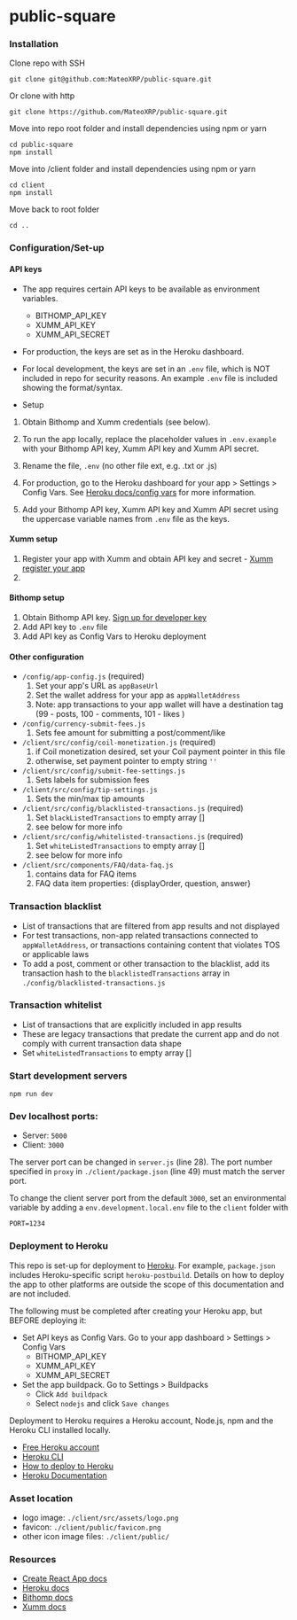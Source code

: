 # public-square

### Installation

Clone repo with SSH

```
git clone git@github.com:MateoXRP/public-square.git

```

Or clone with http

```
git clone https://github.com/MateoXRP/public-square.git
```

Move into repo root folder and install dependencies using npm or yarn

```
cd public-square
npm install
```

Move into /client folder and install dependencies using npm or yarn

```
cd client
npm install
```

Move back to root folder

```
cd ..
```

### Configuration/Set-up

#### API keys

- The app requires certain API keys to be available as environment variables.
  - BITHOMP_API_KEY
  - XUMM_API_KEY
  - XUMM_API_SECRET
- For production, the keys are set as in the Heroku dashboard.
- For local development, the keys are set in an `.env` file, which is NOT included in repo for security reasons. An example `.env` file is included showing the format/syntax.

- Setup

1. Obtain Bithomp and Xumm credentials (see below).
2. To run the app locally, replace the placeholder values in `.env.example` with your Bithomp API key, Xumm API key and Xumm API secret.
3. Rename the file, `.env` (no other file ext, e.g. .txt or .js)

4. For production, go to the Heroku dashboard for your app > Settings > Config Vars. See [Heroku docs/config vars](https://devcenter.heroku.com/articles/config-vars) for more information.
5. Add your Bithomp API key, Xumm API key and Xumm API secret using the uppercase variable names from `.env` file as the keys.

#### Xumm setup

1. Register your app with Xumm and obtain API key and secret - [Xumm register your app](https://xumm.readme.io/docs/register-your-app)
2.

#### Bithomp setup

1. Obtain Bithomp API key. [Sign up for developer key](https://bithomp.com/developer)
2. Add API key to `.env` file
3. Add API key as Config Vars to Heroku deployment

#### Other configuration

- `/config/app-config.js` (required)
  1. Set your app's URL as `appBaseUrl`
  2. Set the wallet address for your app as `appWalletAddress`
  3. Note: app transactions to your app wallet will have a destination tag (99 - posts, 100 - comments, 101 - likes )
- `/config/currency-submit-fees.js`
  1. Sets fee amount for submitting a post/comment/like
- `/client/src/config/coil-monetization.js` (required)
  1. if Coil monetization desired, set your Coil payment pointer in this file
  2. otherwise, set payment pointer to empty string `''`
- `/client/src/config/submit-fee-settings.js`
  1. Sets labels for submission fees
- `/client/src/config/tip-settings.js`
  1. Sets the min/max tip amounts
- `/client/src/config/blacklisted-transactions.js` (required)
  1. Set `blackListedTransactions` to empty array []
  2. see below for more info
- `/client/src/config/whitelisted-transactions.js` (required)
  1. Set `whiteListedTransactions` to empty array []
  2. see below for more info
- `/client/src/components/FAQ/data-faq.js`
  1. contains data for FAQ items
  2. FAQ data item properties: {displayOrder, question, answer}

### Transaction blacklist

- List of transactions that are filtered from app results and not displayed
- For test transactions, non-app related transactions connected to `appWalletAddress`, or transactions containing content that violates TOS or applicable laws
- To add a post, comment or other transaction to the blacklist, add its transaction hash to the `blacklistedTransactions` array in `./config/blacklisted-transactions.js`

### Transaction whitelist

- List of transactions that are explicitly included in app results
- These are legacy transactions that predate the current app and do not comply with current transaction data shape
- Set `whiteListedTransactions` to empty array []

### Start development servers

```
npm run dev
```

### Dev localhost ports:

- Server: `5000`
- Client: `3000`

The server port can be changed in `server.js` (line 28). The port number specified in `proxy` in `./client/package.json` (line 49) must match the server port.

To change the client server port from the default `3000`, set an environmental variable by adding a `env.development.local.env` file to the `client` folder with

```
PORT=1234
```

### Deployment to Heroku

This repo is set-up for deployment to [Heroku](https://devcenter.heroku.com/). For example, `package.json` includes Heroku-specific script `heroku-postbuild`. Details on how to deploy the app to other platforms are outside the scope of this documentation and are not included.

The following must be completed after creating your Heroku app, but BEFORE deploying it:

- Set API keys as Config Vars. Go to your app dashboard > Settings > Config Vars
  - BITHOMP_API_KEY
  - XUMM_API_KEY
  - XUMM_API_SECRET
- Set the app buildpack. Go to Settings > Buildpacks
  - Click `Add buildpack`
  - Select `nodejs` and click `Save changes`

Deployment to Heroku requires a Heroku account, Node.js, npm and the Heroku CLI installed locally.

- [Free Heroku account](https://signup.heroku.com/dc)
- [Heroku CLI](https://devcenter.heroku.com/articles/heroku-cli#download-and-install)
- [How to deploy to Heroku](https://devcenter.heroku.com/articles/getting-started-with-nodejs#deploy-the-app)
- [Heroku Documentation](https://devcenter.heroku.com/categories/reference)

### Asset location

- logo image: `./client/src/assets/logo.png`
- favicon: `./client/public/favicon.png`
- other icon image files: `./client/public/`

### Resources

- [Create React App docs](https://facebook.github.io/create-react-app/docs)
- [Heroku docs](https://devcenter.heroku.com/)
- [Bithomp docs](https://docs.bithomp.com/#introduction)
- [Xumm docs](https://xumm.readme.io/docs/introduction)
